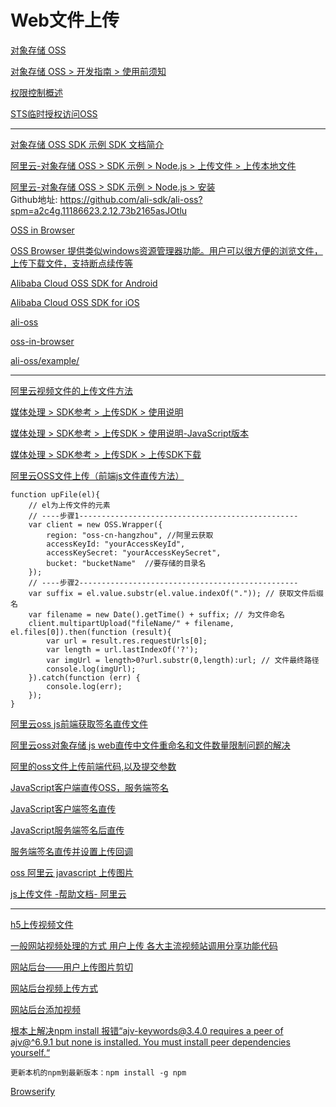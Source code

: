 Web文件上传
===

[对象存储 OSS](https://help.aliyun.com/product/31815.html?spm=a2c4g.11186623.6.540.130f58a8aVIevh)  

[对象存储 OSS > 开发指南 > 使用前须知](https://help.aliyun.com/document_detail/31890.html?spm=a2c4g.11186623.3.2.4e9941f04ajg0d)  

[权限控制概述](https://help.aliyun.com/document_detail/31867.html?spm=a2c4g.11186623.3.3.f8ba41f0ZAgJl2)  

[STS临时授权访问OSS](https://help.aliyun.com/document_detail/100624.html?spm=a2c4g.11186623.2.10.4e9941f0nYVmqS)  



------------

[对象存储 OSS SDK 示例 SDK 文档简介](https://www.alibabacloud.com/help/zh/doc-detail/52834.htm)  

[阿里云-对象存储 OSS > SDK 示例 > Node.js > 上传文件 > 上传本地文件](https://help.aliyun.com/document_detail/111265.html?spm=a2c4g.11186623.2.7.369a2778Bg9mOB#concept-uxl-2vb-dhb)  

[阿里云-对象存储 OSS > SDK 示例 > Node.js > 安装](https://help.aliyun.com/document_detail/32068.html?spm=a2c4g.11186623.2.7.1e6b77a3vmDt0E#concept-32068-zh)  
Github地址: https://github.com/ali-sdk/ali-oss?spm=a2c4g.11186623.2.12.73b2165asJOtlu

[OSS in Browser](https://github.com/ali-sdk/ali-oss/tree/master/example)  

[OSS Browser 提供类似windows资源管理器功能。用户可以很方便的浏览文件，上传下载文件，支持断点续传等](https://github.com/luozhang002/oss-browser)  

[Alibaba Cloud OSS SDK for Android](https://github.com/luozhang002/aliyun-oss-android-sdk)  

[Alibaba Cloud OSS SDK for iOS](https://github.com/luozhang002/aliyun-oss-ios-sdk)  

[ali-oss](https://github.com/ali-sdk/ali-oss?spm=a2c4g.11186623.2.12.34aa165aLJBfEw)  

[oss-in-browser](https://github.com/rockuw/oss-in-browser)  

[ali-oss/example/](https://github.com/ali-sdk/ali-oss/tree/master/example)  



---------------

[阿里云视频文件的上传文件方法](https://help.aliyun.com/knowledge_detail/50618.html?spm=5176.2000002.0.0.6e653106qiibI2)  

[媒体处理 > SDK参考 > 上传SDK > 使用说明](https://help.aliyun.com/document_detail/48467.html?spm=a2c4g.11186623.2.19.3244501cXqwTpr)  

[媒体处理 > SDK参考 > 上传SDK > 使用说明-JavaScript版本](https://help.aliyun.com/document_detail/48471.html?spm=a2c4g.11186623.2.11.5fc64112ZeW4QR#concept-rk5-pv5-y2b)  

[媒体处理 > SDK参考 > 上传SDK > 上传SDK下载](https://help.aliyun.com/document_detail/48501.html?spm=a2c4g.11186623.2.11.1a785972y7vGjM#concept-k1z-vkv-y2b)  

[阿里云OSS文件上传（前端js文件直传方法）](https://blog.csdn.net/weixin_37626925/article/details/91360197)  
~~~
function upFile(el){
    // el为上传文件的元素
    // ----步骤1-------------------------------------------------
    var client = new OSS.Wrapper({
        region: "oss-cn-hangzhou", //阿里云获取
        accessKeyId: "yourAccessKeyId",
        accessKeySecret: "yourAccessKeySecret",
        bucket: "bucketName"  //要存储的目录名
    });
    // ----步骤2-------------------------------------------------
    var suffix = el.value.substr(el.value.indexOf(".")); // 获取文件后缀名
    var filename = new Date().getTime() + suffix; // 为文件命名
    client.multipartUpload("fileName/" + filename, el.files[0]).then(function (result){
        var url = result.res.requestUrls[0];
        var length = url.lastIndexOf('?');
        var imgUrl = length>0?url.substr(0,length):url; // 文件最终路径
        console.log(imgUrl);
    }).catch(function (err) {
        console.log(err);
    });
}
~~~

[阿里云oss js前端获取签名直传文件](https://blog.csdn.net/hch15112345824/article/details/78547190)  

[阿里云oss对象存储 js web直传中文件重命名和文件数量限制问题的解决](https://blog.csdn.net/qq_30377913/article/details/76571916)  

[阿里的oss文件上传前端代码,以及提交参数](https://blog.csdn.net/tomMMMMMMMMMMM/article/details/81001874)  

[JavaScript客户端直传OSS，服务端签名](https://blog.csdn.net/Vue2018/article/details/84322889)  

[JavaScript客户端签名直传](https://help.aliyun.com/document_detail/31925.html#concept-frd-4gy-5db)  

[JavaScript服务端签名后直传](https://help.aliyun.com/document_detail/31926.html)  

[服务端签名直传并设置上传回调](https://help.aliyun.com/document_detail/31927.html?spm=a2c4g.11186623.2.14.17f16e28EU8HNt#concept-qp2-g4y-5db)  

[oss 阿里云 javascript 上传图片](https://blog.csdn.net/shidewen1125/article/details/53442820)  

[js上传文件 -帮助文档- 阿里云](https://help.aliyun.com/wordpower/610868-1.html)  


-----------------

[h5上传视频文件](https://www.cnblogs.com/huiseshijie/p/8479536.html)  

[一般网站视频处理的方式 用户上传 各大主流视频站调用分享功能代码](https://blog.csdn.net/qq_27905477/article/details/80616416)  

[网站后台——用户上传图片剪切](https://blog.csdn.net/RZ_J9pp/article/details/89761873)  

[网站后台视频上传方式](https://jingyan.baidu.com/article/59703552d0a5918fc007409e.html)  

[网站后台添加视频](https://segmentfault.com/q/1010000010191583)  




[根本上解决npm install 报错“ajv-keywords@3.4.0 requires a peer of ajv@^6.9.1 but none is installed. You must install peer dependencies yourself.“](https://www.cnblogs.com/yalong/p/10406190.html)  
~~~
更新本机的npm到最新版本：npm install -g npm
~~~


[Browserify](https://www.jianshu.com/p/8d8b8752d8a0)  



